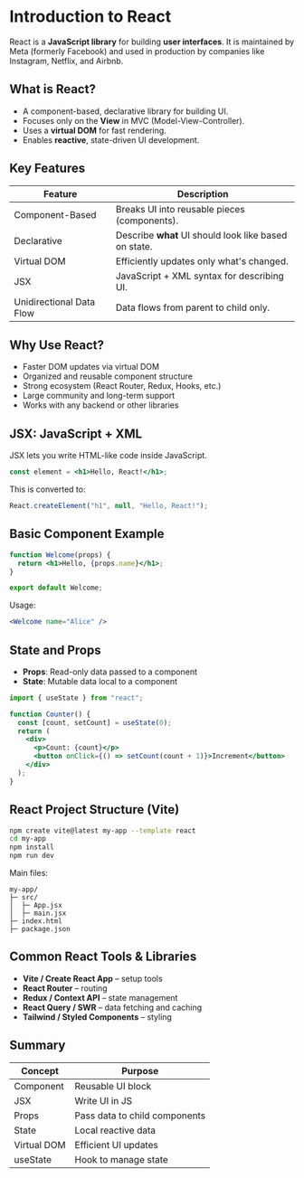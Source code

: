 # Introduction to React

React is a **JavaScript library** for building **user interfaces**. It is maintained by Meta (formerly Facebook) and used in production by companies like Instagram, Netflix, and Airbnb.

## What is React?

- A component-based, declarative library for building UI.
- Focuses only on the **View** in MVC (Model-View-Controller).
- Uses a **virtual DOM** for fast rendering.
- Enables **reactive**, state-driven UI development.

## Key Features

| Feature           | Description |
|------------------|-------------|
| Component-Based  | Breaks UI into reusable pieces (components). |
| Declarative      | Describe **what** UI should look like based on state. |
| Virtual DOM      | Efficiently updates only what's changed. |
| JSX              | JavaScript + XML syntax for describing UI. |
| Unidirectional Data Flow | Data flows from parent to child only. |

## Why Use React?

- Faster DOM updates via virtual DOM
- Organized and reusable component structure
- Strong ecosystem (React Router, Redux, Hooks, etc.)
- Large community and long-term support
- Works with any backend or other libraries

## JSX: JavaScript + XML

JSX lets you write HTML-like code inside JavaScript.

```jsx
const element = <h1>Hello, React!</h1>;
````

This is converted to:

```js
React.createElement("h1", null, "Hello, React!");
```

## Basic Component Example

```jsx
function Welcome(props) {
  return <h1>Hello, {props.name}</h1>;
}

export default Welcome;
```

Usage:

```jsx
<Welcome name="Alice" />
```

## State and Props

* **Props**: Read-only data passed to a component
* **State**: Mutable data local to a component

```jsx
import { useState } from "react";

function Counter() {
  const [count, setCount] = useState(0);
  return (
    <div>
      <p>Count: {count}</p>
      <button onClick={() => setCount(count + 1)}>Increment</button>
    </div>
  );
}
```

## React Project Structure (Vite)

```bash
npm create vite@latest my-app --template react
cd my-app
npm install
npm run dev
```

Main files:

```
my-app/
├─ src/
│  ├─ App.jsx
│  ├─ main.jsx
├─ index.html
├─ package.json
```

## Common React Tools & Libraries

* **Vite / Create React App** – setup tools
* **React Router** – routing
* **Redux / Context API** – state management
* **React Query / SWR** – data fetching and caching
* **Tailwind / Styled Components** – styling

## Summary

| Concept     | Purpose                       |
| ----------- | ----------------------------- |
| Component   | Reusable UI block             |
| JSX         | Write UI in JS                |
| Props       | Pass data to child components |
| State       | Local reactive data           |
| Virtual DOM | Efficient UI updates          |
| useState    | Hook to manage state          |
